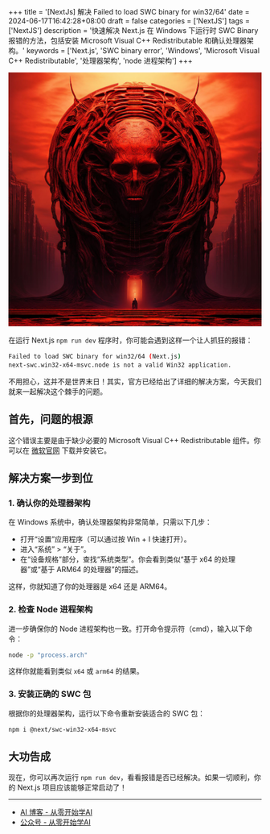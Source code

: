 +++
title = '[NextJs] 解决 Failed to load SWC binary for win32/64'
date = 2024-06-17T16:42:28+08:00
draft = false
categories = ['NextJS']
tags = ['NextJS']
description = '快速解决 Next.js 在 Windows 下运行时 SWC Binary 报错的方法，包括安装 Microsoft Visual C++ Redistributable 和确认处理器架构。'
keywords = ['Next.js', 'SWC binary error', 'Windows', 'Microsoft Visual C++ Redistributable', '处理器架构', 'node 进程架构']
+++

![](nextjs--failed-to-load-swc-binary-for-win3264-sf-intricate-artwork-masterpiece-ominous-matt.jpeg)

在运行 Next.js `npm run dev` 程序时，你可能会遇到这样一个让人抓狂的报错：

```bash
Failed to load SWC binary for win32/64 (Next.js)
next-swc.win32-x64-msvc.node is not a valid Win32 application.
```

不用担心，这并不是世界末日！其实，官方已经给出了详细的解决方案，今天我们就来一起解决这个棘手的问题。

## 首先，问题的根源

这个错误主要是由于缺少必要的 Microsoft Visual C++ Redistributable 组件。你可以在 [微软官网](https://learn.microsoft.com/en-us/cpp/windows/latest-supported-vc-redist?view=msvc-170) 下载并安装它。

## 解决方案一步到位

### 1. 确认你的处理器架构

在 Windows 系统中，确认处理器架构非常简单，只需以下几步：
- 打开“设置”应用程序（可以通过按 Win + I 快速打开）。
- 进入“系统” > “关于”。
- 在“设备规格”部分，查找“系统类型”。你会看到类似“基于 x64 的处理器”或“基于 ARM64 的处理器”的描述。

这样，你就知道了你的处理器是 x64 还是 ARM64。

### 2. 检查 Node 进程架构

进一步确保你的 Node 进程架构也一致。打开命令提示符（cmd），输入以下命令：

```bash
node -p "process.arch"
```

这样你就能看到类似 `x64` 或 `arm64` 的结果。

### 3. 安装正确的 SWC 包

根据你的处理器架构，运行以下命令重新安装适合的 SWC 包：

```bash
npm i @next/swc-win32-x64-msvc
```

## 大功告成

现在，你可以再次运行 `npm run dev`，看看报错是否已经解决。如果一切顺利，你的 Next.js 项目应该能够正常启动了！

---

- [AI 博客 - 从零开始学AI](https://ai-blog.aihub2022.top/zh/post/nextjs-resolve-failed-to-load-swc-binary-for-win/)
- [公众号 - 从零开始学AI](https://mp.weixin.qq.com/s?__biz=MzA3MDIyNTgzNA==&mid=2649977490&idx=1&sn=af76ac46cc26628f6b7b1c7e2fe122be&chksm=86c7c857b1b04141915c5c98beeb808ab3824910a62d12305c8147d3fedfca993b18463942ee#rd)
<!-- - [CSDN - 从零开始学AI](...) -->
<!-- - [掘金 - 从零开始学AI](...) -->
<!-- - [知乎 - 从零开始学AI](...) -->
<!-- - [阿里云 - 从零开始学AI](...) -->
<!-- - [腾讯云 - 从零开始学AI](...) -->
